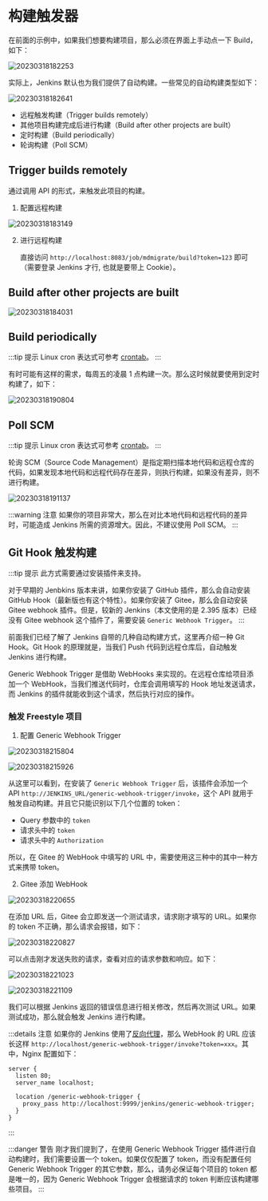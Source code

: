 # 构建触发器

在前面的示例中，如果我们想要构建项目，那么必须在界面上手动点一下 Build，如下：

![20230318182253](https://djfmdresources.oss-cn-hangzhou.aliyuncs.com/athena/2023-03-18/20230318182253.png)

实际上，Jenkins 默认也为我们提供了自动构建。一些常见的自动构建类型如下：

![20230318182641](https://djfmdresources.oss-cn-hangzhou.aliyuncs.com/athena/2023-03-18/20230318182641.png)

- 远程触发构建（Trigger builds remotely）
- 其他项目构建完成后进行构建（Build after other projects are built）
- 定时构建（Build periodically）
- 轮询构建（Poll SCM）

## Trigger builds remotely

通过调用 API 的形式，来触发此项目的构建。  

1. 配置远程构建

  ![20230318183149](https://djfmdresources.oss-cn-hangzhou.aliyuncs.com/athena/2023-03-18/20230318183149.png)

2. 进行远程构建
   
   直接访问 `http://localhost:8083/job/mdmigrate/build?token=123` 即可（需要登录 Jenkins 才行, 也就是要带上 Cookie）。


## Build after other projects are built

![20230318184031](https://djfmdresources.oss-cn-hangzhou.aliyuncs.com/athena/2023-03-18/20230318184031.png)

## Build periodically

:::tip 提示
Linux cron 表达式可参考 [crontab](https://tool.lu/crontab/)。
:::

有时可能有这样的需求，每周五的凌晨 1 点构建一次。那么这时候就要使用到定时构建了，如下：

![20230318190804](https://djfmdresources.oss-cn-hangzhou.aliyuncs.com/athena/2023-03-18/20230318190804.png)

## Poll SCM

:::tip 提示
Linux cron 表达式可参考 [crontab](https://tool.lu/crontab/)。
:::

轮询 SCM（Source Code Management）是指定期扫描本地代码和远程仓库的代码，如果发现本地代码和远程代码存在差异，则执行构建，如果没有差异，则不进行构建。

![20230318191137](https://djfmdresources.oss-cn-hangzhou.aliyuncs.com/athena/2023-03-18/20230318191137.png)

:::warning 注意
如果你的项目非常大，那么在对比本地代码和远程代码的差异时，可能造成 Jenkins 所需的资源增大。因此，不建议使用 Poll SCM。
:::

## Git Hook 触发构建

:::tip 提示
此方式需要通过安装插件来支持。

对于早期的 Jenbkins 版本来讲，如果你安装了 GitHub 插件，那么会自动安装 GitHub Hook（最新版也有这个特性）。如果你安装了 Gitee，那么会自动安装 Gitee webhook 插件。但是，较新的 Jenkins（本文使用的是 2.395 版本）已经没有 Gitee webhook 这个插件了，需要安装 `Generic Webhook Trigger`。
:::

前面我们已经了解了 Jenkins 自带的几种自动构建方式，这里再介绍一种 Git Hook。Git Hook 的原理就是，当我们 Push 代码到远程仓库后，自动触发 Jenkins 进行构建。

Generic Webhook Trigger 是借助 WebHooks 来实现的。在远程仓库给项目添加一个 WebHook，当我们推送代码时，仓库会调用填写的 Hook 地址发送请求，而 Jenkins 的插件就能收到这个请求，然后执行对应的操作。

### 触发 Freestyle 项目

1. 配置 Generic Webhook Trigger
  
  ![20230318215804](https://djfmdresources.oss-cn-hangzhou.aliyuncs.com/athena/2023-03-18/20230318215804.png)

  ![20230318215926](https://djfmdresources.oss-cn-hangzhou.aliyuncs.com/athena/2023-03-18/20230318215926.png)

  从这里可以看到，在安装了 `Generic Webhook Trigger` 后，该插件会添加一个 API `http://JENKINS_URL/generic-webhook-trigger/invoke`，这个 API 就用于触发自动构建。并且它只能识别以下几个位置的 token：

  - Query 参数中的 `token`
  - 请求头中的 `token`
  - 请求头中的 `Authorization`

  所以，在 Gitee 的 WebHook 中填写的 URL 中，需要使用这三种中的其中一种方式来携带 token。

2. Gitee 添加 WebHook

  ![20230318220655](https://djfmdresources.oss-cn-hangzhou.aliyuncs.com/athena/2023-03-18/20230318220655.png)

  在添加 URL 后，Gitee 会立即发送一个测试请求，请求刚才填写的 URL。如果你的 token 不正确，那么请求会报错，如下：

  ![20230318220827](https://djfmdresources.oss-cn-hangzhou.aliyuncs.com/athena/2023-03-18/20230318220827.png)

  可以点击刚才发送失败的请求，查看对应的请求参数和响应。如下：

  ![20230318221023](https://djfmdresources.oss-cn-hangzhou.aliyuncs.com/athena/2023-03-18/20230318221023.png)

  ![20230318221109](https://djfmdresources.oss-cn-hangzhou.aliyuncs.com/athena/2023-03-18/20230318221109.png)

  我们可以根据 Jenkins 返回的错误信息进行相关修改，然后再次测试 URL。如果测试成功，那么就会触发 Jenkins 进行构建。

:::details 注意
如果你的 Jenkins 使用了[反向代理](./config.md#反向代理)，那么 WebHook 的 URL 应该长这样 `http://localhost/generic-webhook-trigger/invoke?token=xxx`。其中，Nginx 配置如下：

```nginx
server {
  listen 80;
  server_name localhost;

  location /generic-webhook-trigger {
    proxy_pass http://localhost:9999/jenkins/generic-webhook-trigger;
  }
}
```
:::

:::danger 警告
刚才我们提到了，在使用 Generic Webhook Trigger 插件进行自动构建时，我们需要设置一个 token。如果仅仅配置了 token，而没有配置任何 Generic Webhook Trigger 的其它参数，那么，请务必保证每个项目的 token 都是唯一的，因为 Generic Webhook Trigger 会根据请求的 token 判断应该构建哪些项目。
:::

